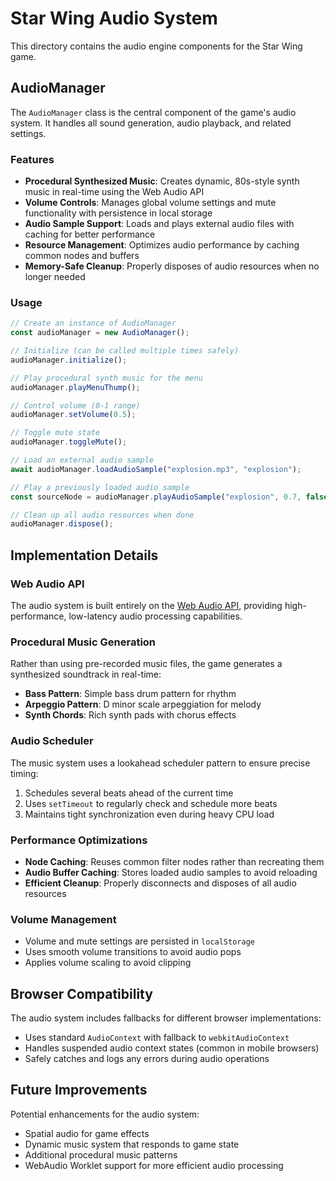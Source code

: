 # Star Wing Audio System

This directory contains the audio engine components for the Star Wing game.

## AudioManager

The `AudioManager` class is the central component of the game's audio system. It handles all sound generation, audio playback, and related settings.

### Features

- **Procedural Synthesized Music**: Creates dynamic, 80s-style synth music in real-time using the Web Audio API
- **Volume Controls**: Manages global volume settings and mute functionality with persistence in local storage
- **Audio Sample Support**: Loads and plays external audio files with caching for better performance
- **Resource Management**: Optimizes audio performance by caching common nodes and buffers
- **Memory-Safe Cleanup**: Properly disposes of audio resources when no longer needed

### Usage

```typescript
// Create an instance of AudioManager
const audioManager = new AudioManager();

// Initialize (can be called multiple times safely)
audioManager.initialize();

// Play procedural synth music for the menu
audioManager.playMenuThump();

// Control volume (0-1 range)
audioManager.setVolume(0.5);

// Toggle mute state
audioManager.toggleMute();

// Load an external audio sample
await audioManager.loadAudioSample("explosion.mp3", "explosion");

// Play a previously loaded audio sample
const sourceNode = audioManager.playAudioSample("explosion", 0.7, false);

// Clean up all audio resources when done
audioManager.dispose();
```

## Implementation Details

### Web Audio API

The audio system is built entirely on the [Web Audio API](https://developer.mozilla.org/en-US/docs/Web/API/Web_Audio_API), providing high-performance, low-latency audio processing capabilities.

### Procedural Music Generation

Rather than using pre-recorded music files, the game generates a synthesized soundtrack in real-time:

- **Bass Pattern**: Simple bass drum pattern for rhythm
- **Arpeggio Pattern**: D minor scale arpeggiation for melody
- **Synth Chords**: Rich synth pads with chorus effects

### Audio Scheduler

The music system uses a lookahead scheduler pattern to ensure precise timing:

1. Schedules several beats ahead of the current time
2. Uses `setTimeout` to regularly check and schedule more beats
3. Maintains tight synchronization even during heavy CPU load

### Performance Optimizations

- **Node Caching**: Reuses common filter nodes rather than recreating them
- **Audio Buffer Caching**: Stores loaded audio samples to avoid reloading
- **Efficient Cleanup**: Properly disconnects and disposes of all audio resources

### Volume Management

- Volume and mute settings are persisted in `localStorage`
- Uses smooth volume transitions to avoid audio pops
- Applies volume scaling to avoid clipping

## Browser Compatibility

The audio system includes fallbacks for different browser implementations:

- Uses standard `AudioContext` with fallback to `webkitAudioContext`
- Handles suspended audio context states (common in mobile browsers)
- Safely catches and logs any errors during audio operations

## Future Improvements

Potential enhancements for the audio system:

- Spatial audio for game effects
- Dynamic music system that responds to game state
- Additional procedural music patterns
- WebAudio Worklet support for more efficient audio processing
